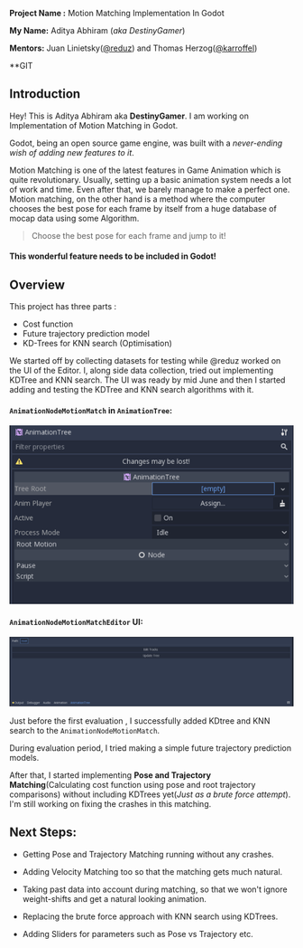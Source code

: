 **Project Name :**  Motion Matching Implementation In Godot

**My Name:** Aditya Abhiram (_aka DestinyGamer_)

**Mentors:** Juan Linietsky([@reduz](https://github.com/reduz)) and Thomas Herzog([@karroffel](https://github.com/karroffel))

**GIT 

## Introduction

Hey! This is Aditya Abhiram aka **DestinyGamer**. I am working on Implementation of Motion Matching in Godot.

Godot, being an open source game engine, was built with a *never-ending wish of adding new features to it*.

Motion Matching is one of the latest features in Game Animation which is quite revolutionary. Usually, setting up a basic animation system needs a lot of work and time. Even after that, we barely manage to make a perfect one. Motion matching, on the other hand is a method where the computer chooses the best pose for each frame by itself from a huge database of mocap data using some Algorithm.

>Choose the best pose for each frame and jump to it!

#### This wonderful feature needs to be included in Godot!


## Overview

This project has three parts :

* Cost function
* Future trajectory prediction model
* KD-Trees for KNN search (Optimisation)

We started off by collecting datasets for testing while @reduz worked on the UI of the Editor. I, along side data collection, tried out implementing KDTree and KNN search. The UI was ready by mid June and then I started adding and testing the KDTree and KNN search algorithms with it.

#### `AnimationNodeMotionMatch` in `AnimationTree`:

![AnimationNodeMotionMatch in AnimationTree](/Data/AnimationNodeMotionMatch.gif)


#### `AnimationNodeMotionMatchEditor` UI:

![AnimationNodeMotionMatchEditor](/Data/AnimationNodeMotionMatchEditor.png)


Just before the first evaluation , I successfully added KDtree and KNN search to the `AnimationNodeMotionMatch`.

During evaluation period, I tried making a simple future trajectory prediction models. 

After that, I started implementing **Pose and Trajectory Matching**(Calculating cost function using pose and root trajectory comparisons) without including KDTrees yet(*Just as a brute force attempt*). I'm still working on fixing the crashes in this matching.



## Next Steps:

* Getting Pose and Trajectory Matching running without any crashes.

* Adding Velocity Matching too so that the matching gets much natural.

* Taking past data into account during matching, so that we won't ignore weight-shifts and get a natural looking animation.

* Replacing the brute force approach with KNN search using KDTrees.

* Adding Sliders for parameters such as Pose vs Trajectory etc. 
